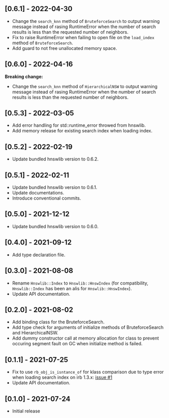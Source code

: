 ## [0.6.1] - 2022-04-30

- Change the `search_knn` method of `BruteforceSearch` to output warning message instead of rasing RuntimeError
when the number of search results is less than the requested number of neighbors.
- Fix to raise RuntimeError when failing to open file on the `load_index` method of `BruteforceSearch`.
- Add guard to not free unallocated memory space.

## [0.6.0] - 2022-04-16

**Breaking change:**

- Change the `search_knn` method of `HierarchicalNSW` to output warning message instead of rasing RuntimeError
when the number of search results is less than the requested number of neighbors.

## [0.5.3] - 2022-03-05

- Add error handling for std::runtime_error throwed from hnswlib.
- Add memory release for existing search index when loading index.

## [0.5.2] - 2022-02-19

- Update bundled hnswlib version to 0.6.2.

## [0.5.1] - 2022-02-11

- Update bundled hnswlib version to 0.6.1.
- Update documentations.
- Introduce conventional commits.

## [0.5.0] - 2021-12-12

- Update bundled hnswlib version to 0.6.0.

## [0.4.0] - 2021-09-12

- Add type declaration file.

## [0.3.0] - 2021-08-08

- Rename `Hnswlib::Index` to `Hnswlib::HnswIndex` (for compatibility, `Hnswlib::Index` has been an alis for `Hnswlib::HnswIndex`).
- Update API documentation.

## [0.2.0] - 2021-08-02

- Add binding class for the BruteforceSearch.
- Add type check for arguments of initialize methods of BruteforceSearch and HierarchicalNSW.
- Add dummy constructor call at memory allocation for class to prevent occuring segment fault on GC when initialize method is failed.

## [0.1.1] - 2021-07-25

- Fix to use `rb_obj_is_isntance_of` for klass comparison due to type error when loading search index on irb 1.3.x: [issue #1](https://github.com/yoshoku/hnswlib.rb/issues/1)
- Update API documentation.

## [0.1.0] - 2021-07-24

- Initial release
